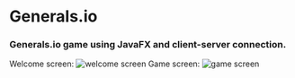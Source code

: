 # Generals.io
### Generals.io game using JavaFX and client-server connection.
Welcome screen:
![welcome screen](https://sziffer.hu/images/generalsio.png)
Game screen:
![game screen](https://sziffer.hu/images/generalsio2.png)
